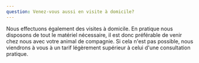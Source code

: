 ```yaml
---
question: Venez-vous aussi en visite à domicile?
---
```


Nous effectuons également des visites à domicile. En pratique nous disposons de tout le matériel nécessaire, il est donc préférable de venir chez nous avec votre animal de compagnie. Si cela n'est pas possible, nous viendrons à vous à un tarif légèrement supérieur à celui d'une consultation pratique.